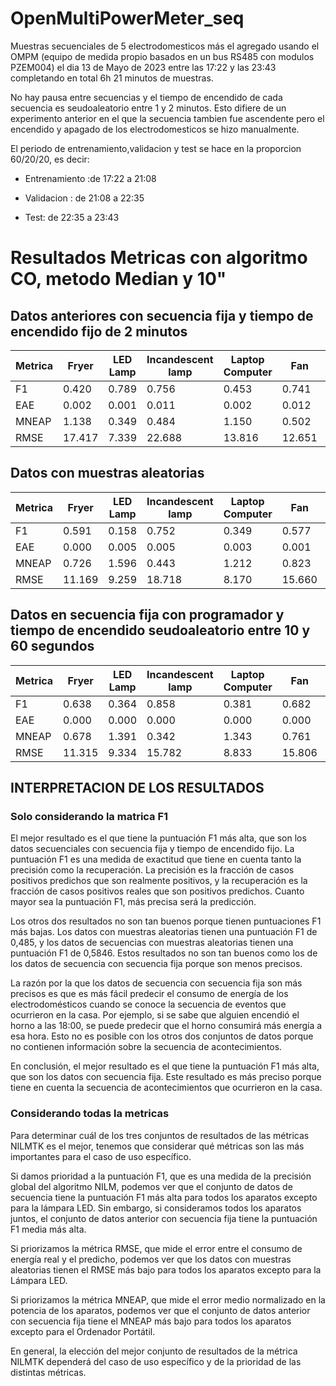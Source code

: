 # OpenMultiPowerMeter_seq

Muestras secuenciales de 5 electrodomesticos más el agregado usando el OMPM  (equipo de medida propio  basados en un bus RS485 con modulos PZEM004) el dia 13 de Mayo de 2023
entre  las 17:22 y las 23:43 completando  en total 6h 21 minutos de muestras.

No hay pausa entre secuencias y el tiempo de encendido de cada secuencia es seudoaleatorio entre 1  y 2 minutos. Esto difiere de un experimento anterior en el que la secuencia tambien fue ascendente pero el encendido y apagado de los electrodomesticos se hizo manualmente.

El periodo de entrenamiento,validacion  y test  se hace en la proporcion 60/20/20, es decir: 

- Entrenamiento :de 17:22 a 21:08

- Validacion : de 21:08 a 22:35

- Test: de 22:35 a 23:43

# Resultados Metricas  con algoritmo CO, metodo Median  y 10"

## Datos anteriores con secuencia fija y tiempo de encendido fijo de 2 minutos

| Metrica          | Fryer   | LED Lamp | Incandescent lamp | Laptop Computer | Fan     | Media Aritmética |
|-----------------|---------|----------|------------------|----------------|---------|------------------|
| F1              | 0.420   | 0.789    | 0.756            | 0.453           | 0.741   | 0.632            |
| EAE            | 0.002   | 0.001    | 0.011            | 0.002           | 0.012   | 0.006            |
| MNEAP       | 1.138   | 0.349    | 0.484            | 1.150           | 0.502   | 0.725            |
| RMSE        | 17.417 | 7.339     | 22.688         | 13.816         | 12.651 | 14.382           |



## Datos con muestras aleatorias 

| Metrica          | Fryer   | LED Lamp | Incandescent lamp | Laptop Computer | Fan     | Media Aritmética |
|-----------------|---------|----------|------------------|----------------|---------|------------------|
| F1              | 0.591   | 0.158    | 0.752            | 0.349           | 0.577   | 0.485            |
| EAE            | 0.000 | 0.005   | 0.005             | 0.003          | 0.001  | 0.002             |
| MNEAP       | 0.726   | 1.596     | 0.443            | 1.212           | 0.823   | 0.960            |
| RMSE        | 11.169 | 9.259     | 18.718          | 8.170           | 15.660 | 12.995           |



## Datos  en secuencia fija con programador  y tiempo de encendido seudoaleatorio entre 10 y 60 segundos

| Metrica          | Fryer   | LED Lamp | Incandescent lamp | Laptop Computer | Fan     | Media Aritmética |
|-----------------|---------|----------|------------------|----------------|---------|------------------|
|F1|	0.638	|0.364|	0.858|	0.381|	0.682	|0.5846|
|EAE|	0.000|	0.000	|0.000|	0.000|	0.000|	0.0000|
|MNEAP|	0.678	|1.391|	0.342|	1.343|	0.761|	0.9030|
|RMSE	|11.315|	9.334	|15.782|	8.833|	15.806|	12.2146|

## INTERPRETACION DE LOS RESULTADOS

### Solo considerando la matrica F1

El mejor resultado es el que tiene la puntuación F1 más alta, que son los datos secuenciales con secuencia fija y tiempo de encendido fijo. La puntuación F1 es una medida de exactitud que tiene en cuenta tanto la precisión como la recuperación. La precisión es la fracción de casos positivos predichos que son realmente positivos, y la recuperación es la fracción de casos positivos reales que son positivos predichos. Cuanto mayor sea la puntuación F1, más precisa será la predicción.


Los otros dos resultados no son tan buenos porque tienen puntuaciones F1 más bajas. Los datos con muestras aleatorias tienen una puntuación F1 de 0,485, y los datos de secuencias con muestras aleatorias tienen una puntuación F1 de 0,5846. Estos resultados no son tan buenos como los de los datos de secuencia con secuencia fija porque son menos precisos.

La razón por la que los datos de secuencia con secuencia fija son más precisos es que es más fácil predecir el consumo de energía de los electrodomésticos cuando se conoce la secuencia de eventos que ocurrieron en la casa. Por ejemplo, si se sabe que alguien encendió el horno a las 18:00, se puede predecir que el horno consumirá más energía a esa hora. Esto no es posible con los otros dos conjuntos de datos porque no contienen información sobre la secuencia de acontecimientos.

En conclusión, el mejor resultado es el que tiene la puntuación F1 más alta, que son los datos con secuencia fija. Este resultado es más preciso porque tiene en cuenta la secuencia de acontecimientos que ocurrieron en la casa.

### Considerando todas la metricas


Para determinar cuál de los tres conjuntos de resultados de las métricas NILMTK es el mejor, tenemos que considerar qué métricas son las más importantes para el caso de uso específico.

Si damos prioridad a la puntuación F1, que es una medida de la precisión global del algoritmo NILM, podemos ver que el conjunto de datos de secuencia tiene la puntuación F1 más alta para todos los aparatos excepto para la lámpara LED. Sin embargo, si consideramos todos los aparatos juntos, el conjunto de datos anterior con secuencia fija tiene la puntuación F1 media más alta.

Si priorizamos la métrica RMSE, que mide el error entre el consumo de energía real y el predicho, podemos ver que los datos con muestras aleatorias tienen el RMSE más bajo para todos los aparatos excepto para la Lámpara LED.

Si priorizamos la métrica MNEAP, que mide el error medio normalizado en la potencia de los aparatos, podemos ver que el conjunto de datos anterior con secuencia fija tiene el MNEAP más bajo para todos los aparatos excepto para el Ordenador Portátil.

En general, la elección del mejor conjunto de resultados de la métrica NILMTK dependerá del caso de uso específico y de la prioridad de las distintas métricas.

